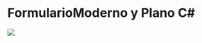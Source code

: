 # FormularioModerno y Plano C#
<img src="https://rjcodeadvance.com/wp-content/uploads/2019/06/Captura-de-pantalla-67.png">
